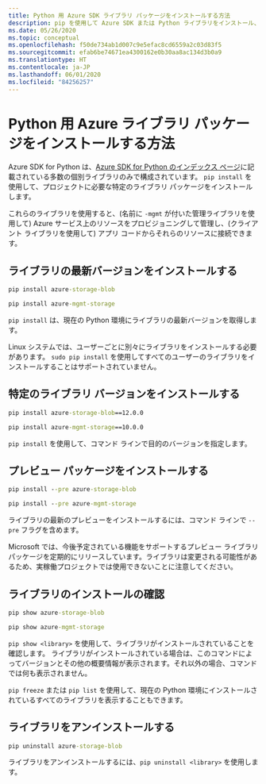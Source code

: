 ```yaml
---
title: Python 用 Azure SDK ライブラリ パッケージをインストールする方法
description: pip を使用して Azure SDK または Python ライブラリをインストール、アンインストール、および検証する方法。 特定のバージョンおよびプレビュー パッケージをインストールする方法の詳細も含まれています。
ms.date: 05/26/2020
ms.topic: conceptual
ms.openlocfilehash: f50de734ab1d007c9e5efac8cd6559a2c03d83f5
ms.sourcegitcommit: efab6be74671ea4300162e0b30aa8ac134d3b0a9
ms.translationtype: HT
ms.contentlocale: ja-JP
ms.lasthandoff: 06/01/2020
ms.locfileid: "84256257"
---
```

# <a name="how-to-install-azure-library-packages-for-python"></a>Python 用 Azure ライブラリ パッケージをインストールする方法

Azure SDK for Python は、[Azure SDK for Python のインデックス ページ](https://azure.github.io/azure-sdk/releases/latest/all/python.html)に記載されている多数の個別ライブラリのみで構成されています。 `pip install` を使用して、プロジェクトに必要な特定のライブラリ パッケージをインストールします。

これらのライブラリを使用すると、(名前に `-mgmt` が付いた管理ライブラリを使用して) Azure サービス上のリソースをプロビジョニングして管理し、(クライアント ライブラリを使用して) アプリ コードからそれらのリソースに接続できます。

## <a name="install-the-latest-version-of-a-library"></a>ライブラリの最新バージョンをインストールする

```cmd
pip install azure-storage-blob
```

```cmd
pip install azure-mgmt-storage
```

`pip install` は、現在の Python 環境にライブラリの最新バージョンを取得します。

Linux システムでは、ユーザーごとに別々にライブラリをインストールする必要があります。 `sudo pip install` を使用してすべてのユーザーのライブラリをインストールすることはサポートされていません。

## <a name="install-specific-library-versions"></a>特定のライブラリ バージョンをインストールする

```cmd
pip install azure-storage-blob==12.0.0
```

```cmd
pip install azure-mgmt-storage==10.0.0
```

`pip install` を使用して、コマンド ラインで目的のバージョンを指定します。

## <a name="install-preview-packages"></a>プレビュー パッケージをインストールする

```cmd
pip install --pre azure-storage-blob
```

```cmd
pip install --pre azure-mgmt-storage
```

ライブラリの最新のプレビューをインストールするには、コマンド ラインで `--pre` フラグを含めます。

Microsoft では、今後予定されている機能をサポートするプレビュー ライブラリ パッケージを定期的にリリースしています。ライブラリは変更される可能性があるため、実稼働プロジェクトでは使用できないことに注意してください。

## <a name="verify-a-library-installation"></a>ライブラリのインストールの確認

```cmd
pip show azure-storage-blob
```

```cmd
pip show azure-mgmt-storage
```

`pip show <library>` を使用して、ライブラリがインストールされていることを確認します。 ライブラリがインストールされている場合は、このコマンドによってバージョンとその他の概要情報が表示されます。それ以外の場合、コマンドでは何も表示されません。

`pip freeze` または `pip list` を使用して、現在の Python 環境にインストールされているすべてのライブラリを表示することもできます。

## <a name="uninstall-a-library"></a>ライブラリをアンインストールする

```cmd
pip uninstall azure-storage-blob
```

ライブラリをアンインストールするには、`pip uninstall <library>` を使用します。
